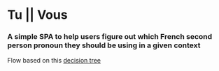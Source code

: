 # Tu || Vous

### A simple SPA to help users figure out which French second person pronoun they should be using in a given context

Flow based on this [decision tree](http://imgur.com/gallery/P0Py8bb)
